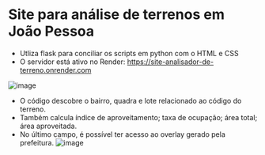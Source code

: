 # Site para análise de terrenos em João Pessoa
- Utliza flask para conciliar os scripts em python com o HTML e CSS
- O servidor está ativo no Render: https://site-analisador-de-terreno.onrender.com

![image](https://github.com/user-attachments/assets/3b6d1a65-6630-420e-93ed-23d5b1c5068a)

- O código descobre o bairro, quadra e lote relacionado ao código do terreno.
- Também calcula índice de aproveitamento; taxa de ocupação; área total; área aproveitada.
- No último campo, é possível ter acesso ao overlay gerado pela prefeitura.
![image](https://github.com/user-attachments/assets/144d66e6-72ea-4822-b722-7931465c9db6)
